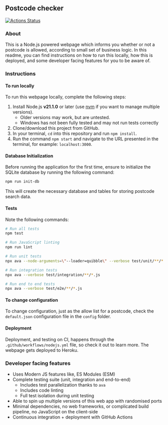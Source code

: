 ## Postcode checker

[![Actions Status](https://github.com/umaar/postcode-checker/workflows/Node%20CI/badge.svg)](https://github.com/umaar/postcode-checker/actions)

### About

This is a Node.js powered webpage which informs you whether or not a postcode is allowed, according to small set of business logic. In this readme, you can find instructions on how to run this locally, how this is deployed, and some developer facing features for you to be aware of.

### Instructions

#### To run locally

To run this webpage locally, complete the following steps:

1. Install Node.js **v21.1.0** or later (use [nvm](https://github.com/nvm-sh/nvm) if you want to manage multiple versions).
    - Older versions may work, but are untested.
    - Windows has not been fully tested and may not run tests correctly
2. Clone/download this project from GitHub.
3. In your terminal, `cd` into this repository and run `npm install`.
4. Run the command `npm start` and navigate to the URL presented in the terminal, for example: `localhost:3000`.

#### Database Initialization

Before running the application for the first time, ensure to initialize the SQLite database by running the following command:

```sh
npm run init-db
```

This will create the necessary database and tables for storing postcode search data.

#### Tests

Note the following commands:

```sh
# Run all tests
npm test

# Run JavaScript linting
npm run lint

# Run unit tests
npx ava --node-arguments=\"--loader=quibble\" --verbose test/unit/**/*.js

# Run integration tests
npx ava --verbose test/integration/**/*.js

# Run end to end tests
npx ava --verbose test/e2e/**/*.js
```

#### To change configuration

To change configuration, just as the allow list for a postcode, check the `default.json` configuration file in the `config` folder.

#### Deployment

Deployment, and testing on CI, happens through the `.github/workflows/nodejs.yml` file, so check it out to learn more. The webpage gets deployed to Heroku.

### Developer facing features

-   Uses Modern JS features like, ES Modules (ESM)
-   Complete testing suite (unit, integration and end-to-end)
    -   Includes test parallelization thanks to `ava`
    -   Includes code linting
    -   Full test isolation during unit testing
-   Able to spin up multiple versions of this web app with randomised ports
-   Minimal dependencies, no web frameworks, or complicated build pipeline, no JavaScript on the client-side
-   Continuous integration + deployment with GitHub Actions
